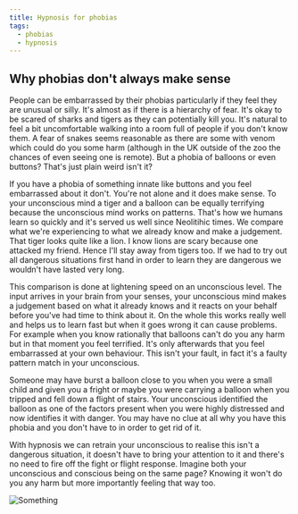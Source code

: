 ```yaml
---
title: Hypnosis for phobias
tags:
  - phobias
  - hypnosis
---
```

## Why phobias don't always make sense

People can be embarrassed by their phobias particularly if they feel they are unusual or silly. It's almost as if there is a hierarchy of fear. It's okay to be scared of sharks and tigers as they can potentially kill you. It's natural to feel a bit uncomfortable walking into a room full of people if you don't know them. A fear of snakes seems reasonable as there are some with venom which could do you some harm (although in the UK outside of the zoo the chances of even seeing one is remote). But a phobia of balloons or even buttons? That's just plain weird isn't it?



If you have a phobia of something innate like buttons and you feel embarrassed about it don't. You're not alone and it does make sense. To your unconscious mind a tiger and a balloon can be equally terrifying because the unconscious mind works on patterns. That's how we humans learn so quickly and it's served us well since Neolitihic times. We compare what we're experiencing to what we already know and make a judgement. That tiger looks quite like a lion. I know lions are scary because one attacked my friend. Hence I'll stay away from tigers too. If we had to try out all dangerous situations first hand in order to learn they are dangerous we wouldn't have lasted very long. 



This comparison is done at lightening speed on an unconscious level. The input arrives in your brain from your senses, your unconscious mind makes a judgement based on what it already knows and it reacts on your behalf before you've had time to think about it. On the whole this works really well and helps us to learn fast but when it goes wrong it can cause problems. For example when you know rationally that balloons can't do you any harm but in that moment you feel terrified. It's only afterwards that you feel embarrassed at your own behaviour. This isn't your fault, in fact it's a faulty pattern match in your unconscious.



Someone may have burst a balloon close to you when you were a small child and given you a fright or maybe you were carrying a balloon when you tripped and fell down a flight of stairs. Your unconscious identified the balloon as one of the factors present when you were highly distressed and now identifies it with danger. You may have no clue at all why you have this phobia and you don't have to in order to get rid of it. 



With hypnosis we can retrain your unconscious to realise this isn't a dangerous situation, it doesn't have to bring  your attention to it and there's no need to fire off the fight or flight response. Imagine both your unconscious and conscious being on the same page? Knowing it won't do you any harm but more importantly feeling that way too.

![Something](/uploads/test1.png)
